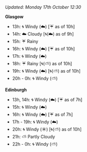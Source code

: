 *Updated: Monday 17th October 12:30*

**Glasgow**

* 13h: :cyclone: Windy (:cloud:) [:umbrella: as of 10h]
* 14h: :cloud: Cloudy [:cyclone:(:cloud:) as of 9h]
* 15h: :umbrella: Rainy
* 16h: :cyclone: Windy (:cloud:) [:umbrella: as of 10h]
* 17h: :cyclone: Windy (:cloud:)
* 18h: :umbrella: Rainy [:cyclone:(:partly_sunny:) as of 10h]
* 19h: :cyclone: Windy (:cloud:) [:cyclone:(:partly_sunny:) as of 10h]
* 20h - 0h: :cyclone: Windy (:partly_sunny:)

**Edinburgh**

* 13h, 14h: :cyclone: Windy (:cloud:) [:umbrella: as of 7h]
* 15h: :cyclone: Windy (:cloud:)
* 16h: :cyclone: Windy (:cloud:) [:umbrella: as of 7h]
* 17h - 19h: :cyclone: Windy (:cloud:)
* 20h: :cyclone: Windy (:sunny:) [:cyclone:(:partly_sunny:) as of 10h]
* 21h: :partly_sunny: Partly Cloudy
* 22h - 0h: :cyclone: Windy (:partly_sunny:)
